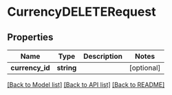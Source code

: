 # CurrencyDELETERequest

## Properties
Name | Type | Description | Notes
------------ | ------------- | ------------- | -------------
**currency_id** | **string** |  | [optional] 

[[Back to Model list]](../README.md#documentation-for-models) [[Back to API list]](../README.md#documentation-for-api-endpoints) [[Back to README]](../README.md)


